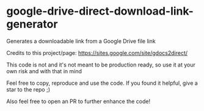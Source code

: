 # google-drive-direct-download-link-generator
Generates a downloadable link from a Google Drive file link

Credits to this project/page: https://sites.google.com/site/gdocs2direct/

This code is not and it's not meant to be production ready, so use it at your own risk and with that in mind

Feel free to copy, reproduce and use the code. If you found it helpful, give a star to the repo ;)

Also feel free to open an PR to further enhance the code!

